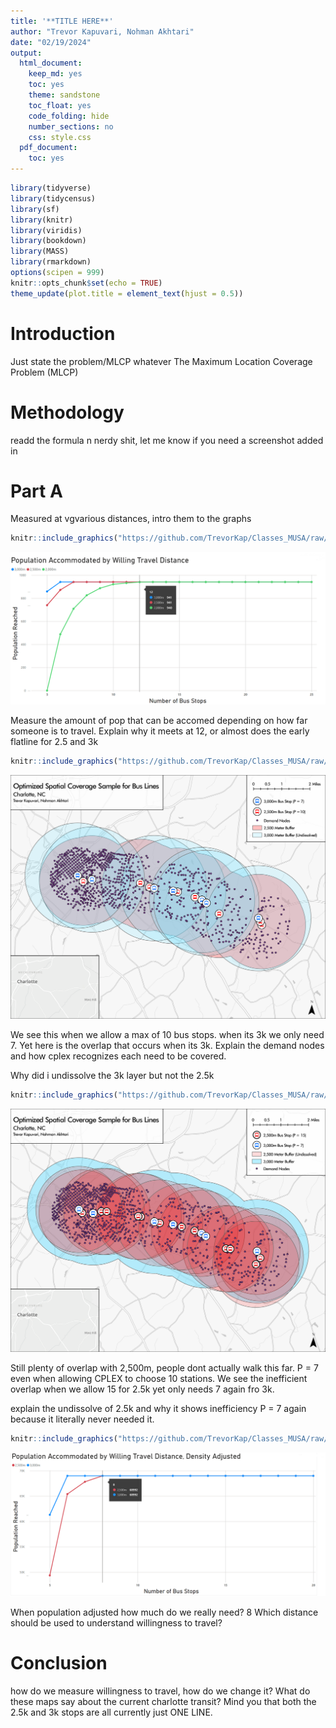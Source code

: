 ```yaml
---
title: '**TITLE HERE**'
author: "Trevor Kapuvari, Nohman Akhtari"
date: "02/19/2024"
output:
  html_document:
    keep_md: yes
    toc: yes
    theme: sandstone
    toc_float: yes
    code_folding: hide
    number_sections: no
    css: style.css
  pdf_document:
    toc: yes
---
```



```r
library(tidyverse)
library(tidycensus)
library(sf)
library(knitr)
library(viridis)
library(bookdown)
library(MASS)
library(rmarkdown)
options(scipen = 999)
knitr::opts_chunk$set(echo = TRUE)
theme_update(plot.title = element_text(hjust = 0.5))
```


# Introduction

Just state the problem/MLCP whatever The Maximum Location Coverage Problem (MLCP)

# Methodology

readd the formula n nerdy shit, let me know if you need a screenshot added in 


# Part A

Measured at vgvarious distances, intro them to the graphs 


```r
knitr::include_graphics("https://github.com/TrevorKap/Classes_MUSA/raw/c27c6a73146d91b8650bb14d71c8ba311181cab1/SpatialOptimization/SpatialOptHW2chart1New.png")
```

![](https://github.com/TrevorKap/Classes_MUSA/raw/c27c6a73146d91b8650bb14d71c8ba311181cab1/SpatialOptimization/SpatialOptHW2chart1New.png)<!-- -->


Measure the amount of pop that can be accomed depending on how far someone is to travel. 
Explain why it meets  at 12, or almost does
the early flatline for 2.5 and 3k




```r
knitr::include_graphics("https://github.com/TrevorKap/Classes_MUSA/raw/1a547eb4a4aa282760be961b8f770f284639c07c/SpatialOptimization/p10.png")
```

![](https://github.com/TrevorKap/Classes_MUSA/raw/1a547eb4a4aa282760be961b8f770f284639c07c/SpatialOptimization/p10.png)<!-- -->

We see this when we allow a max of 10 bus stops. when its 3k we only need  7. Yet here is the overlap that occurs when its 3k. 
Explain the demand nodes  and how cplex recognizes each need to be covered.

Why did i undissolve the 3k layer but not the 2.5k 





```r
knitr::include_graphics("https://github.com/TrevorKap/Classes_MUSA/raw/1a547eb4a4aa282760be961b8f770f284639c07c/SpatialOptimization/p15.png")
```

![](https://github.com/TrevorKap/Classes_MUSA/raw/1a547eb4a4aa282760be961b8f770f284639c07c/SpatialOptimization/p15.png)<!-- -->

Still plenty of overlap with 2,500m, people dont actually walk this far. P = 7 even when allowing CPLEX to choose 10 stations. We see the inefficient overlap when we allow 15 for 2.5k yet only needs 7 again fro 3k. 

explain the undissolve of 2.5k and why it shows inefficiency 
P = 7 again because it literally never needed it. 


```r
knitr::include_graphics("https://github.com/TrevorKap/Classes_MUSA/raw/c27c6a73146d91b8650bb14d71c8ba311181cab1/SpatialOptimization/SpatialOptHW2chart2New.png")
```

![](https://github.com/TrevorKap/Classes_MUSA/raw/c27c6a73146d91b8650bb14d71c8ba311181cab1/SpatialOptimization/SpatialOptHW2chart2New.png)<!-- -->

When population adjusted how much do we really need? 8
Which distance should be used to understand willingness to travel? 


# Conclusion

how do we measure willingness to travel, how do we change it? 
What do these maps say about the current charlotte transit? Mind you that both the 2.5k and 3k stops are all currently just ONE LINE. 
